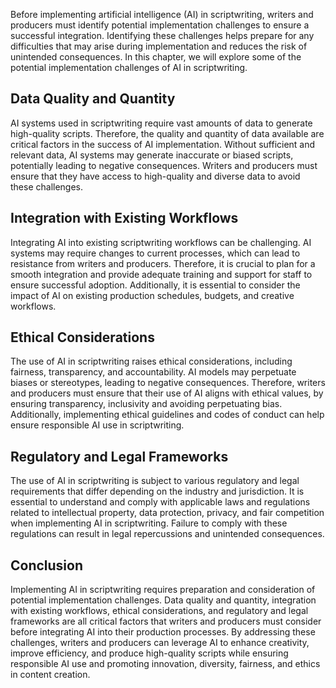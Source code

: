 

Before implementing artificial intelligence (AI) in scriptwriting, writers and producers must identify potential implementation challenges to ensure a successful integration. Identifying these challenges helps prepare for any difficulties that may arise during implementation and reduces the risk of unintended consequences. In this chapter, we will explore some of the potential implementation challenges of AI in scriptwriting.

Data Quality and Quantity
-------------------------

AI systems used in scriptwriting require vast amounts of data to generate high-quality scripts. Therefore, the quality and quantity of data available are critical factors in the success of AI implementation. Without sufficient and relevant data, AI systems may generate inaccurate or biased scripts, potentially leading to negative consequences. Writers and producers must ensure that they have access to high-quality and diverse data to avoid these challenges.

Integration with Existing Workflows
-----------------------------------

Integrating AI into existing scriptwriting workflows can be challenging. AI systems may require changes to current processes, which can lead to resistance from writers and producers. Therefore, it is crucial to plan for a smooth integration and provide adequate training and support for staff to ensure successful adoption. Additionally, it is essential to consider the impact of AI on existing production schedules, budgets, and creative workflows.

Ethical Considerations
----------------------

The use of AI in scriptwriting raises ethical considerations, including fairness, transparency, and accountability. AI models may perpetuate biases or stereotypes, leading to negative consequences. Therefore, writers and producers must ensure that their use of AI aligns with ethical values, by ensuring transparency, inclusivity and avoiding perpetuating bias. Additionally, implementing ethical guidelines and codes of conduct can help ensure responsible AI use in scriptwriting.

Regulatory and Legal Frameworks
-------------------------------

The use of AI in scriptwriting is subject to various regulatory and legal requirements that differ depending on the industry and jurisdiction. It is essential to understand and comply with applicable laws and regulations related to intellectual property, data protection, privacy, and fair competition when implementing AI in scriptwriting. Failure to comply with these regulations can result in legal repercussions and unintended consequences.

Conclusion
----------

Implementing AI in scriptwriting requires preparation and consideration of potential implementation challenges. Data quality and quantity, integration with existing workflows, ethical considerations, and regulatory and legal frameworks are all critical factors that writers and producers must consider before integrating AI into their production processes. By addressing these challenges, writers and producers can leverage AI to enhance creativity, improve efficiency, and produce high-quality scripts while ensuring responsible AI use and promoting innovation, diversity, fairness, and ethics in content creation.
